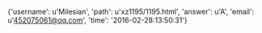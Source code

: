 {'username': u'Milesian', 'path': u'xz1195/1195.html', 'answer': u'A', 'email': u'452075061@qq.com', 'time': '2016-02-28:13:50:31'}